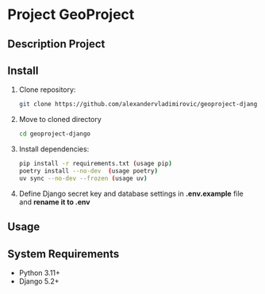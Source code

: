 # Project GeoProject
<!-- this is short description -->

## Description Project
<!-- this is long description -->

## Install
1. Clone repository:
    ```bash
    git clone https://github.com/alexandervladimirovic/geoproject-django

2. Move to cloned directory
    ```bash
    cd geoproject-django

3. Install dependencies:
    ```bash
    pip install -r requirements.txt (usage pip)
    poetry install --no-dev  (usage poetry)
    uv sync --no-dev --frozen (usage uv)

4. Define Django secret key and database settings in **.env.example** file and **rename it to .env**

## Usage

## System Requirements
* Python 3.11+
* Django 5.2+
